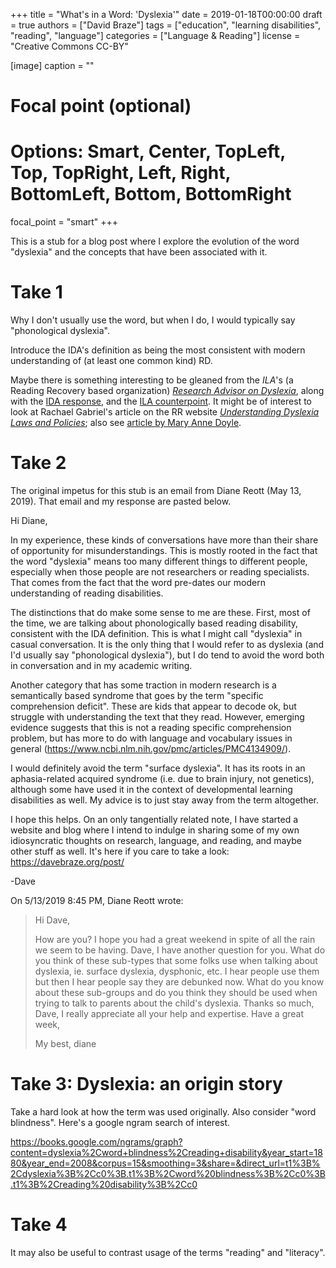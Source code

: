 +++
title = "What's in a Word: 'Dyslexia'"
date = 2019-01-18T00:00:00
draft = true
authors = ["David Braze"]
tags = ["education", "learning disabilities", "reading", "language"]
categories = ["Language & Reading"]
license = "Creative Commons CC-BY"

[image]
  caption = ""
  # Focal point (optional)
  # Options: Smart, Center, TopLeft, Top, TopRight, Left, Right, BottomLeft, Bottom, BottomRight
  focal_point = "smart"
+++


This is a stub for a blog post where I explore the evolution of the
word "dyslexia" and the concepts that have been associated with it.

# Take 1

Why I don't usually use the word, but when I do, I would typically say
"phonological dyslexia".

Introduce the IDA's definition as being the most consistent with
modern understanding of (at least one common kind) RD.

Maybe there is something interesting to be gleaned from the *ILA*'s (a
Reading Recovery based organization)
[*Research Advisor on Dyslexia*](https://readingrecovery.org/wp-content/uploads/2016/12/ila-dyslexia-research-advisory_2016.pdf),
along with the
[IDA response](https://dyslexiaida.org/ida-urges-ila-to-review-and-clarify-key-points-in-dyslexia-research-advisory/),
and the
[ILA counterpoint](https://dyslexiaida.org/ida-urges-ila-to-review-and-clarify-key-points-in-dyslexia-research-advisory/).
It might be of interest to look at Rachael Gabriel's article on the RR
website
[*Understanding Dyslexia Laws and Policies*](https://readingrecovery.org/wp-content/uploads/2018/05/jrr_17-2_gabriel-2.pdf);
also see [article by Mary Anne Doyle](https://readingrecovery.org/wp-content/uploads/2018/05/jrr_17-2_doyle-2.pdf).

# Take 2

The original impetus for this stub is an email from Diane Reott (May
13, 2019). That email and my response are pasted below.

Hi Diane,

In my experience, these kinds of conversations have more than their
share of opportunity for misunderstandings. This is mostly rooted in the
fact that the word "dyslexia" means too many different things to
different people, especially when those people are not researchers or
reading specialists. That comes from the fact that the word pre-dates
our modern understanding of reading disabilities.

The distinctions that do make some sense to me are these. First, most of
the time, we are talking about phonologically based reading disability,
consistent with the IDA definition. This is what I might call "dyslexia"
in casual conversation. It is the only thing that I would refer to as
dyslexia (and I'd usually say "phonological dyslexia"), but I do tend to
avoid the word both in conversation and in my academic writing.

Another category that has some traction in modern research is a
semantically based syndrome that goes by the term "specific
comprehension deficit". These are kids that appear to decode ok, but
struggle with understanding the text that they read. However, emerging
evidence suggests that this is not a reading specific comprehension
problem, but has more to do with language and vocabulary issues in
general (https://www.ncbi.nlm.nih.gov/pmc/articles/PMC4134909/).

I would definitely avoid the term "surface  dyslexia". It has its roots
in an aphasia-related acquired syndrome (i.e. due to brain injury, not
genetics), although some have used it in the context of developmental
learning disabilities as well. My advice is to just stay away from the
term altogether.

I hope this helps. On an only tangentially related note, I have started
a website and blog where I intend to indulge in sharing some of my own
idiosyncratic thoughts on research, language, and reading, and maybe
other stuff as well. It's here if you care to take a look:
https://davebraze.org/post/

-Dave

On 5/13/2019 8:45 PM, Diane Reott wrote:
> Hi Dave,
>
> How are you?  I hope you had a great weekend in spite of all the rain
> we seem to be having.  Dave, I have another question for you.  What do
> you think of these sub-types that some folks use when talking about
> dyslexia, ie. surface dyslexia, dysphonic, etc.   I hear people use
> them but then I hear people say they are debunked now.  What do you
> know about these sub-groups and do you think they should be used when
> trying to talk to parents about the child's dyslexia.  Thanks so much,
> Dave, I really appreciate all your help and expertise.  Have a great week,
>
> My best, diane


# Take 3: Dyslexia: an origin story

Take a hard look at how the term was used originally. Also consider
"word blindness". Here's a google ngram search of interest.

https://books.google.com/ngrams/graph?content=dyslexia%2Cword+blindness%2Creading+disability&year_start=1880&year_end=2008&corpus=15&smoothing=3&share=&direct_url=t1%3B%2Cdyslexia%3B%2Cc0%3B.t1%3B%2Cword%20blindness%3B%2Cc0%3B.t1%3B%2Creading%20disability%3B%2Cc0

# Take 4
It may also be useful to contrast usage of the terms "reading" and "literacy".
